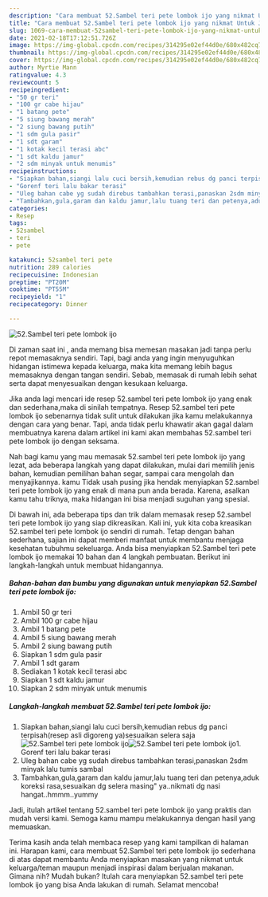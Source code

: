 ```yaml
---
description: "Cara membuat 52.Sambel teri pete lombok ijo yang nikmat Untuk Jualan"
title: "Cara membuat 52.Sambel teri pete lombok ijo yang nikmat Untuk Jualan"
slug: 1069-cara-membuat-52sambel-teri-pete-lombok-ijo-yang-nikmat-untuk-jualan
date: 2021-02-18T17:12:51.726Z
image: https://img-global.cpcdn.com/recipes/314295e02ef44d0e/680x482cq70/52sambel-teri-pete-lombok-ijo-foto-resep-utama.jpg
thumbnail: https://img-global.cpcdn.com/recipes/314295e02ef44d0e/680x482cq70/52sambel-teri-pete-lombok-ijo-foto-resep-utama.jpg
cover: https://img-global.cpcdn.com/recipes/314295e02ef44d0e/680x482cq70/52sambel-teri-pete-lombok-ijo-foto-resep-utama.jpg
author: Myrtie Mann
ratingvalue: 4.3
reviewcount: 5
recipeingredient:
- "50 gr teri"
- "100 gr cabe hijau"
- "1 batang pete"
- "5 siung bawang merah"
- "2 siung bawang putih"
- "1 sdm gula pasir"
- "1 sdt garam"
- "1 kotak kecil terasi abc"
- "1 sdt kaldu jamur"
- "2 sdm minyak untuk menumis"
recipeinstructions:
- "Siapkan bahan,siangi lalu cuci bersih,kemudian rebus dg panci terpisah(resep asli digoreng ya)sesuaikan selera saja"
- "Gorenf teri lalu bakar terasi"
- "Uleg bahan cabe yg sudah direbus tambahkan terasi,panaskan 2sdm minyak lalu tumis sambal"
- "Tambahkan,gula,garam dan kaldu jamur,lalu tuang teri dan petenya,aduk koreksi rasa,sesuaikan dg selera masing&#34; ya..nikmati dg nasi hangat..hmmm..yummy"
categories:
- Resep
tags:
- 52sambel
- teri
- pete

katakunci: 52sambel teri pete 
nutrition: 289 calories
recipecuisine: Indonesian
preptime: "PT20M"
cooktime: "PT55M"
recipeyield: "1"
recipecategory: Dinner

---
```



![52.Sambel teri pete lombok ijo](https://img-global.cpcdn.com/recipes/314295e02ef44d0e/680x482cq70/52sambel-teri-pete-lombok-ijo-foto-resep-utama.jpg)

Di zaman  saat ini , anda memang bisa memesan masakan jadi tanpa perlu repot memasaknya sendiri. Tapi, bagi anda yang ingin menyuguhkan hidangan istimewa kepada keluarga, maka kita memang lebih bagus memasaknya dengan tangan sendiri. Sebab, memasak di rumah lebih sehat serta dapat menyesuaikan dengan kesukaan keluarga.

Jika anda lagi mencari ide resep 52.sambel teri pete lombok ijo yang enak dan sederhana,maka di sinilah tempatnya. Resep 52.sambel teri pete lombok ijo  sebenarnya tidak sulit untuk dilakukan jika kamu melakukannya dengan cara yang benar. Tapi, anda tidak perlu khawatir akan gagal dalam membuatnya 
karena dalam artikel ini kami akan membahas 52.sambel teri pete lombok ijo dengan seksama.  



Nah bagi kamu yang mau memasak 52.sambel teri pete lombok ijo yang lezat, ada beberapa langkah yang dapat dilakukan, mulai dari memilih jenis bahan, kemudian pemilihan bahan segar, sampai cara mengolah dan menyajikannya. kamu Tidak usah pusing jika hendak menyiapkan 52.sambel teri pete lombok ijo yang enak di mana pun anda berada. Karena, asalkan kamu  tahu triknya, maka hidangan ini bisa menjadi suguhan yang spesial.

Di bawah ini, ada beberapa tips dan trik dalam memasak resep 52.sambel teri pete lombok ijo yang siap dikreasikan. Kali ini, yuk kita coba kreasikan 52.sambel teri pete lombok ijo sendiri di rumah. Tetap dengan bahan sederhana, sajian ini dapat memberi manfaat untuk membantu menjaga kesehatan tubuhmu sekeluarga. Anda bisa menyiapkan 52.Sambel teri pete lombok ijo memakai 10 bahan dan 4 langkah pembuatan. Berikut ini langkah-langkah untuk membuat hidangannya.

<!--inarticleads1-->

##### Bahan-bahan dan bumbu yang digunakan untuk menyiapkan 52.Sambel teri pete lombok ijo:

1. Ambil 50 gr teri
1. Ambil 100 gr cabe hijau
1. Ambil 1 batang pete
1. Ambil 5 siung bawang merah
1. Ambil 2 siung bawang putih
1. Siapkan 1 sdm gula pasir
1. Ambil 1 sdt garam
1. Sediakan 1 kotak kecil terasi abc
1. Siapkan 1 sdt kaldu jamur
1. Siapkan 2 sdm minyak untuk menumis




<!--inarticleads2-->

##### Langkah-langkah membuat 52.Sambel teri pete lombok ijo:

1. Siapkan bahan,siangi lalu cuci bersih,kemudian rebus dg panci terpisah(resep asli digoreng ya)sesuaikan selera saja
<img src="https://img-global.cpcdn.com/steps/1d4b45be93208782/160x128cq70/52sambel-teri-pete-lombok-ijo-langkah-memasak-1-foto.jpg" alt="52.Sambel teri pete lombok ijo"><img src="https://img-global.cpcdn.com/steps/6b8d27096fd9d084/160x128cq70/52sambel-teri-pete-lombok-ijo-langkah-memasak-1-foto.jpg" alt="52.Sambel teri pete lombok ijo">1. Gorenf teri lalu bakar terasi
1. Uleg bahan cabe yg sudah direbus tambahkan terasi,panaskan 2sdm minyak lalu tumis sambal
1. Tambahkan,gula,garam dan kaldu jamur,lalu tuang teri dan petenya,aduk koreksi rasa,sesuaikan dg selera masing&#34; ya..nikmati dg nasi hangat..hmmm..yummy




Jadi, itulah artikel tentang  52.sambel teri pete lombok ijo  yang praktis dan mudah versi kami. Semoga kamu mampu melakukannya dengan hasil yang memuaskan. 

Terima kasih anda telah membaca resep yang kami tampilkan di halaman ini. Harapan kami, cara membuat  52.Sambel teri pete lombok ijo sederhana di atas dapat membantu Anda menyiapkan masakan yang nikmat untuk keluarga/teman maupun menjadi inspirasi dalam berjualan makanan. Gimana nih? Mudah bukan? Itulah cara menyiapkan 52.sambel teri pete lombok ijo yang bisa Anda lakukan di rumah. Selamat mencoba!

